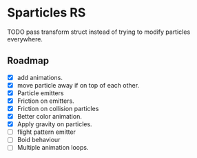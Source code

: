 # Sparticles RS

TODO pass transform struct instead of trying to modify particles everywhere.

## Roadmap
- [x] add animations.
- [x] move particle away if on top of each other.
- [x] Particle emitters
- [x] Friction on emitters.
- [x] Friction on collision particles
- [x] Better color animation.
- [x] Apply gravity on particles.
- [ ] flight pattern emitter
- [ ] Boid behaviour
- [ ] Multiple animation loops.
